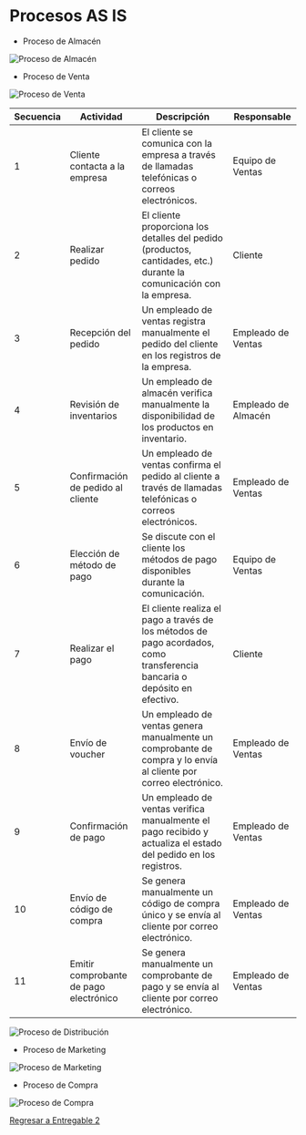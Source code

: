 # Procesos AS IS

- Proceso de Almacén

![Proceso de Almacén](ProcesosTOBE/proceso%20almacén.jpg)

- Proceso de Venta

![Proceso de Venta](ProcesosTOBE/proceso%20venta.jpg)

| Secuencia | Actividad                                | Descripción                                                                                                      | Responsable      |
|-----------|------------------------------------------|------------------------------------------------------------------------------------------------------------------|------------------|
| 1         | Cliente contacta a la empresa           | El cliente se comunica con la empresa a través de llamadas telefónicas o correos electrónicos.                  | Equipo de Ventas |
| 2         | Realizar pedido                          | El cliente proporciona los detalles del pedido (productos, cantidades, etc.) durante la comunicación con la empresa. | Cliente          |
| 3         | Recepción del pedido                    | Un empleado de ventas registra manualmente el pedido del cliente en los registros de la empresa.                 | Empleado de Ventas |
| 4         | Revisión de inventarios                 | Un empleado de almacén verifica manualmente la disponibilidad de los productos en inventario.                   | Empleado de Almacén |
| 5         | Confirmación de pedido al cliente       | Un empleado de ventas confirma el pedido al cliente a través de llamadas telefónicas o correos electrónicos.     | Empleado de Ventas |
| 6         | Elección de método de pago              | Se discute con el cliente los métodos de pago disponibles durante la comunicación.                                | Equipo de Ventas |
| 7         | Realizar el pago                        | El cliente realiza el pago a través de los métodos de pago acordados, como transferencia bancaria o depósito en efectivo. | Cliente          |
| 8         | Envío de voucher                        | Un empleado de ventas genera manualmente un comprobante de compra y lo envía al cliente por correo electrónico.  | Empleado de Ventas |
| 9         | Confirmación de pago                    | Un empleado de ventas verifica manualmente el pago recibido y actualiza el estado del pedido en los registros.   | Empleado de Ventas |
| 10        | Envío de código de compra               | Se genera manualmente un código de compra único y se envía al cliente por correo electrónico.                    | Empleado de Ventas |
| 11        | Emitir comprobante de pago electrónico | Se genera manualmente un comprobante de pago y se envía al cliente por correo electrónico.                       | Empleado de Ventas |



![Proceso de Distribución](ProcesosTOBE/proceso%20distribución.jpg)

- Proceso de Marketing

![Proceso de Marketing](ProcesosTOBE/proceso%20marketing.jpg)

- Proceso de Compra

![Proceso de Compra](ProcesosTOBE/proceso%20compra.jpg)

[Regresar a Entregable 2](entregable2.md)
